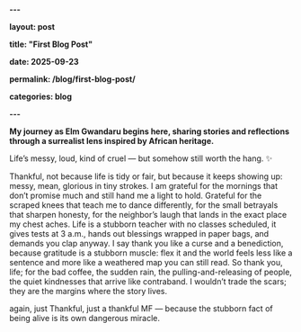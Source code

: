 **---**

**layout: post**

**title: "First Blog Post"**

**date: 2025-09-23**

**permalink: /blog/first-blog-post/**

**categories: blog**

**---**

**My journey as Elm Gwandaru begins here, sharing stories and reflections through a surrealist lens inspired by African heritage.**



Life’s messy, loud, kind of cruel — but somehow still worth the hang. ✨



Thankful, not because life is tidy or fair, but because it keeps showing up: messy, mean, glorious in tiny strokes. I am grateful for the mornings that don’t promise much and still hand me a light to hold. Grateful for the scraped knees that teach me to dance differently, for the small betrayals that sharpen honesty, for the neighbor’s laugh that lands in the exact place my chest aches. Life is a stubborn teacher with no classes scheduled,  it gives tests at 3 a.m., hands out blessings wrapped in paper bags, and demands you clap anyway. I say thank you like a curse and a benediction, because gratitude is a stubborn muscle: flex it and the world feels less like a sentence and more like a weathered map you can still read. So thank you, life; for the bad coffee, the sudden rain, the pulling-and-releasing of people, the quiet kindnesses that arrive like contraband. I wouldn’t trade the scars; they are the margins where the story lives.



again, just Thankful, just a thankful MF — because the stubborn fact of being alive is its own dangerous miracle.

